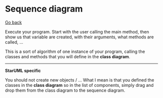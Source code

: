 # Sequence diagram

[Go back](..)

Execute your program. Start with the user calling the
main method, then show us that variable are created, with
their arguments, what methods are called, ...

This is a sort of algorithm of one instance of your program,
calling the classes and methods that you will define in
the **class diagram**.

<hr class="sl">

**StarUML specific**

You should not create new objects / ... What I mean
is that you defined the classes in the **class diagram**
so in the list of components, simply drag and
drop them from the class diagram to the sequence
diagram.